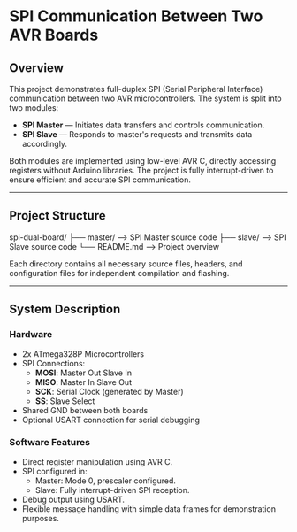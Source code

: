 # SPI Communication Between Two AVR Boards

## Overview

This project demonstrates full-duplex SPI (Serial Peripheral Interface) communication between two AVR microcontrollers. The system is split into two modules:

- **SPI Master** — Initiates data transfers and controls communication.
- **SPI Slave** — Responds to master's requests and transmits data accordingly.

Both modules are implemented using low-level AVR C, directly accessing registers without Arduino libraries. The project is fully interrupt-driven to ensure efficient and accurate SPI communication.

---

## Project Structure

spi-dual-board/
├── master/ --> SPI Master source code
├── slave/ --> SPI Slave source code
└── README.md --> Project overview


Each directory contains all necessary source files, headers, and configuration files for independent compilation and flashing.

---

## System Description

### Hardware

- 2x ATmega328P Microcontrollers
- SPI Connections:
  - **MOSI**: Master Out Slave In
  - **MISO**: Master In Slave Out
  - **SCK**: Serial Clock (generated by Master)
  - **SS**: Slave Select
- Shared GND between both boards
- Optional USART connection for serial debugging

### Software Features

- Direct register manipulation using AVR C.
- SPI configured in:
  - Master: Mode 0, prescaler configured.
  - Slave: Fully interrupt-driven SPI reception.
- Debug output using USART.
- Flexible message handling with simple data frames for demonstration purposes.
